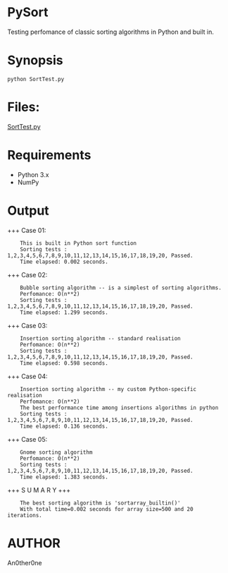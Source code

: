 # PySort
Testing perfomance of classic sorting algorithms in Python and built in.
# Synopsis
    python SortTest.py
# Files:
[SortTest.py](SortTest.py)
# Requirements
* Python 3.x
* NumPy
# Output
+++ Case 01:

		This is built in Python sort function
		Sorting tests : 1,2,3,4,5,6,7,8,9,10,11,12,13,14,15,16,17,18,19,20, Passed.
		Time elapsed: 0.002 seconds.

+++ Case 02:

		Bubble sorting algorithm -- is a simplest of sorting algorithms.
		Perfomance: O(n**2)
        Sorting tests : 1,2,3,4,5,6,7,8,9,10,11,12,13,14,15,16,17,18,19,20, Passed.
		Time elapsed: 1.299 seconds.

+++ Case 03:

		Insertion sorting algorithm -- standard realisation
		Perfomance: O(n**2)
		Sorting tests : 1,2,3,4,5,6,7,8,9,10,11,12,13,14,15,16,17,18,19,20, Passed.
		Time elapsed: 0.598 seconds.

+++ Case 04:

		Insertion sorting algorithm -- my custom Python-specific realisation
		Perfomance: O(n**2)
		The best performance time among insertions algorithms in python
		Sorting tests : 1,2,3,4,5,6,7,8,9,10,11,12,13,14,15,16,17,18,19,20, Passed.
		Time elapsed: 0.136 seconds.

+++ Case 05:

		Gnome sorting algorithm
		Perfomance: O(n**2)
		Sorting tests : 1,2,3,4,5,6,7,8,9,10,11,12,13,14,15,16,17,18,19,20, Passed.
		Time elapsed: 1.383 seconds.

+++ S U M A R Y +++

		The best sorting algorithm is 'sortarray_builtin()'
		With total time=0.002 seconds for array size=500 and 20 iterations.
# AUTHOR
   An0ther0ne
